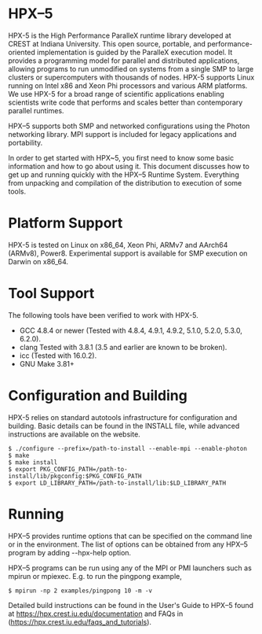 # HPX–5

HPX-5 is the High Performance ParalleX runtime library developed at CREST at
Indiana University. This open source, portable, and performance-oriented
implementation is guided by the ParalleX execution model. It provides a
programming model for parallel and distributed applications, allowing programs
to run unmodified on systems from a single SMP to large clusters or
supercomputers with thousands of nodes. HPX-5 supports Linux running on Intel
x86 and Xeon Phi processors and various ARM platforms. We use HPX-5 for a broad
range of scientific applications enabling scientists write code that performs
and scales better than contemporary parallel runtimes.

HPX–5 supports both SMP and networked configurations using the Photon networking
library. MPI support is included for legacy applications and portability.

In order to get started with HPX~5, you first need to know some basic
information and how to go about using it. This document discusses how to get up
and running quickly with the HPX–5 Runtime System. Everything from unpacking and
compilation of the distribution to execution of some tools.

# Platform Support

HPX-5 is tested on Linux on x86_64, Xeon Phi, ARMv7 and AArch64
(ARMv8), Power8. Experimental support is available for SMP execution on Darwin on
x86_64.

# Tool Support

The following tools have been verified to work with HPX-5.

* GCC 4.8.4 or newer (Tested with 4.8.4, 4.9.1, 4.9.2, 5.1.0, 5.2.0, 5.3.0, 
                      6.2.0).
* clang Tested with 3.8.1 (3.5 and earlier are known to be broken).
* icc (Tested with 16.0.2).
* GNU Make 3.81+

# Configuration and Building

HPX-5 relies on standard autotools infrastructure for configuration and
building. Basic details can be found in the INSTALL file, while advanced
instructions are available on the website.

```
$ ./configure --prefix=/path-to-install --enable-mpi --enable-photon
$ make
$ make install
$ export PKG_CONFIG_PATH=/path-to-install/lib/pkgconfig:$PKG_CONFIG_PATH
$ export LD_LIBRARY_PATH=/path-to-install/lib:$LD_LIBRARY_PATH
```

# Running

HPX–5 provides runtime options that can be specified on the command line or in
the environment. The list of options can be obtained from any HPX–5 program by
adding --hpx-help option.

HPX–5 programs can be run using any of the MPI or PMI launchers such as mpirun
or mpiexec.  E.g. to run the pingpong example,

```
$ mpirun -np 2 examples/pingpong 10 -m -v
```

Detailed build instructions can be found in the User's Guide to HPX–5 found at
https://hpx.crest.iu.edu/documentation and FAQs in
(https://hpx.crest.iu.edu/faqs_and_tutorials).
